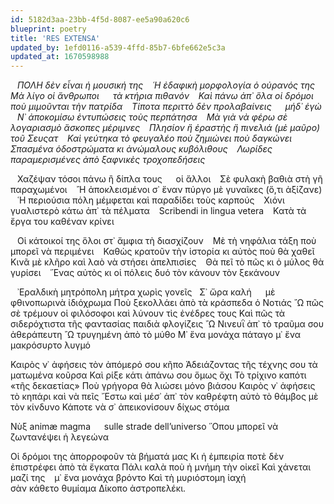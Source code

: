 ```yaml
---
id: 5182d3aa-23bb-4f5d-8087-ee5a90a620c6
blueprint: poetry
title: 'RES EXTENSA'
updated_by: 1efd0116-a539-4ffd-85b7-6bfe662e5c3a
updated_at: 1670598988
---
```

&ensp; _ΠΟΛΗ δὲν εἶναι ἡ μουσική της
&ensp; ῾Η ἐδαφικὴ μορφολογία ὁ οὐρανός της
&ensp; Μὰ λίγο οἱ ἄνθρωποι &emsp; τὰ κτήρια πιθανόν
&ensp; Καὶ πάνω ἀπ᾿ ὅλα οἱ δρόμοι ποὺ μιμοῦνται τὴν πατρίδα
&ensp; Τίποτα περιττὸ δὲν προλαβαίνεις &emsp; μήδ᾿ ἐγὼ
&ensp; Ν᾿ ἀποκομίσω ἐντυπώσεις τοὺς περπάτησα
&ensp; Μὰ γιὰ νὰ φέρω σὲ λογαριασμὸ ἄσκοπες μέριμνες
&ensp; Πλησίον ἢ ἐραστὴς ἢ πινελιά (μὲ μαῦρο) τοῦ Σευςατ
&ensp; Καὶ γεύτηκα τὸ φευγαλέο ποὺ ζημιώνει ποὺ δαγκώνει
&ensp; Σπασμένα ὁδοστρώματα κι ἀνώμαλους κυβόλιθους
&ensp; Λωρίδες παραμερισμένες ἀπὸ ξαφνικὲς τροχοπεδήσεις_

&ensp; Χαζέψαν τόσοι πάνω ἢ δίπλα τους &emsp; οἱ ἄλλοι
&ensp; Σὲ φυλακὴ βαθιὰ στὴ γῆ παραχωμένοι
&ensp; ῍Η ἀποκλεισμένοι σ᾿ ἕναν πύργο μὲ γυναῖκες (ὅ,τι ἀξίζανε)
&ensp; ῾Η περιούσια πόλη μέμφεται καὶ παραδίδει τοὺς καρπούς
&ensp; Χιόνι γυαλιστερὸ κάτω ἀπ᾿ τὰ πέλματα
&ensp; Scribendi in lingua vetera
&ensp; Κατὰ τὰ ἔργα του καθέναν κρίνει

&ensp; Οἱ κάτοικοί της ὅλοι στ᾿ ἄμφια τὴ διασχίζουν
&ensp; Μὲ τὴ νηφάλια τάξη ποὺ μπορεῖ νὰ περιμένει
&ensp; Καθὼς κρατοῦν τὴν ἱστορία κι αὐτὸς ποὺ θὰ χαθεῖ
&ensp; Κινᾶ μὲ κλῆρο καὶ λαὸ νὰ στήσει ἀπελπισίες
&ensp; Θὰ πεῖ τὸ πῶς κι ὁ μύλος θὰ γυρίσει
&ensp; ῞Ενας αὐτὸς κι οἱ πόλεις δυό      τὸν κάνουν τὸν ξεκάνουν

&ensp; ᾿Εραλδικὴ μητρόπολη μήτρα χωρὶς γονεῖς
&nbsp; Σ᾿ ὥρα καλή &emsp; μὲ φθινοπωρινὰ ἰδιόχρωμα
Ποὺ ξεκολλάει ἀπὸ τὰ κράσπεδα ὁ Νοτιάς
῍Ω πῶς σὲ τρέμουν οἱ φιλόσοφοι καὶ λύνουν τὶς ἐνέδρες τους
Καὶ πῶς τὰ σιδερόχτιστα τῆς φαντασίας παιδιὰ φλογίζεις
῍Ω Νινευῒ ἀπ᾿ τὸ τραῦμα σου ἀθεράπευτη
῍Ω τρυγημένη ἀπὸ τὸ μύθο
Μ᾿ ἕνα μονάχα πάταγο μ᾿ ἕνα μακρόσυρτο λυγμό

Καιρὸς ν᾿ ἀφήσεις τὸν ἀπόμερό σου κῆπο
Ἀδειάζοντας τῆς τέχνης σου τὰ ματωμένα κοῦρσα
Καὶ ρίξε κάτι ἀπάνω σου ὅμως ὄχι
Τὸ τρίχινο καπότι «τῆς δεκαετίας»
Ποὺ γρήγορα θὰ λιώσει μόνο βιάσου
Καιρὸς ν᾿ ἀφήσεις τὸ κηπάρι καὶ νὰ πεῖς
῎Εστω καὶ μέσ᾿ ἀπ᾿ τὸν καθρέφτη αὐτὸ τὸ θάμβος μὲ τὸν κίνδυνο
Κάποτε νὰ σ᾿ ἀπεικονίσουν δίχως στόμα

Νὺξ animæ magma &emsp; sulle strade dell’universo
῞Οπου μπορεῖ νὰ ζωντανέψει ἡ λεγεώνα

Οἱ δρόμοι της ἀπορροφοῦν τὰ βήματά μας
Κι ἡ ἐμπειρία ποτὲ δὲν ἐπιστρέφει ἀπὸ τὰ ἔγκατα
Πάλι καλὰ ποὺ ἡ μνήμη τὴν οἰκεῖ
Καὶ χάνεται μαζί της &ensp; μ᾿ ἕνα μονάχα βρόντο
Καὶ τὴ μυριόστομη ἰαχή
&emsp; &emsp; &emsp; &emsp; &emsp; &emsp; &emsp; σὰν κάθετο θυμίαμα
Δίκοπο ἀστροπελέκι.